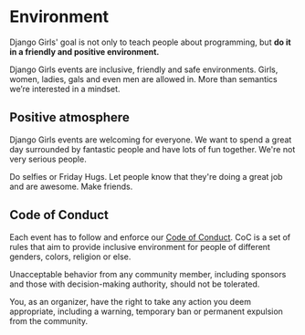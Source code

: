 # Environment

Django Girls' goal is not only to teach people about programming, but __do it in a friendly and positive environment.__

Django Girls events are inclusive, friendly and safe environments. Girls, women, ladies, gals and even men are allowed in. More than semantics we’re interested in a mindset.

## Positive atmosphere

Django Girls events are welcoming for everyone. We want to spend a great day surrounded by fantastic people and have lots of fun together. We're not very serious people.

Do selfies or Friday Hugs. Let people know that they're doing a great job and are awesome. Make friends.

## Code of Conduct

Each event has to follow and enforce our [Code of Conduct](http://djangogirls.org/coc/). CoC is a set of rules that aim to provide inclusive environment for people of different genders, colors, religion or else.

Unacceptable behavior from any community member, including sponsors and those with decision-making authority, should not be tolerated.

You, as an organizer, have the right to take any action you deem appropriate, including a warning, temporary ban or permanent expulsion from the community.
